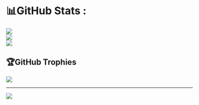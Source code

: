 # 📊GitHub Stats :
![](https://github-readme-stats.vercel.app/api?username=felipelamaral&theme=radical&hide_border=false&include_all_commits=false&count_private=false)<br/>
![](https://github-readme-streak-stats.herokuapp.com/?user=felipelamaral&theme=radical&hide_border=false)<br/>
![](https://github-readme-stats.vercel.app/api/top-langs/?username=felipelamaral&theme=radical&hide_border=false&include_all_commits=false&count_private=false&layout=compact)

## 🏆GitHub Trophies
![](https://github-trophies.vercel.app/?username=felipelamaral&theme=radical&no-frame=false&no-bg=false&margin-w=4)

---
[![](https://visitcount.itsvg.in/api?id=felipelamaral&icon=0&color=0)](https://visitcount.itsvg.in)
